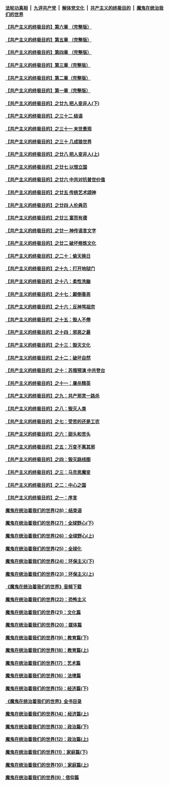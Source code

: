 

####  [法轮功真相](../../../../basic/blob/master/README.md?t=05271801) &nbsp;|&nbsp; [九评共产党](../../../../9ping.md/blob/master/README.md?t=05271801) &nbsp;|&nbsp; [解体党文化](../../../../jtdwh.md/blob/master/README.md?t=05271801)  &nbsp;|&nbsp; [共产主义的终极目的](../../../../gczydzjmd.md/blob/master/README.md?t=05271801) &nbsp;|&nbsp; [魔鬼在统治我们的世界](../../../../mgztzwmdsj.md/blob/master/README.md?t=05271801) 

#### [【共产主义的终极目的】第六章 （完整版）](../pages/nsc422/n11428913.md?t=05271801) 

#### [【共产主义的终极目的】第五章 （完整版）](../pages/nsc422/n11428912.md?t=05271801) 

#### [【共产主义的终极目的】第四章 （完整版）](../pages/nsc422/n11428907.md?t=05271801) 

#### [【共产主义的终极目的】第三章（完整版）](../pages/nsc422/n11428848.md?t=05271801) 

#### [【共产主义的终极目的】第二章（完整版）](../pages/nsc422/n11428831.md?t=05271801) 

#### [【共产主义的终极目的】第一章（完整版）](../pages/nsc422/n11417651.md?t=05271801) 

#### [【共产主义的终极目的】之廿九 把人变非人(下)](../pages/nsc422/n11344140.md?t=05271801) 

#### [【共产主义的终极目的】之三十二 结语](../pages/nsc422/n11360535.md?t=05271801) 

#### [【共产主义的终极目的】之三十一 末世景观](../pages/nsc422/n11351129.md?t=05271801) 

#### [【共产主义的终极目的】之三十 几成狼世界](../pages/nsc422/n11348280.md?t=05271801) 

#### [【共产主义的终极目的】之廿八 把人变非人(上)](../pages/nsc422/n11340492.md?t=05271801) 

#### [【共产主义的终极目的】之廿七 以恨立国](../pages/nsc422/n11336944.md?t=05271801) 

#### [【共产主义的终极目的】之廿六 中共对抗普世价值](../pages/nsc422/n11324785.md?t=05271801) 

#### [【共产主义的终极目的】之廿五 传统艺术颂神](../pages/nsc422/n11296396.md?t=05271801) 

#### [【共产主义的终极目的】之廿四 人伦典范](../pages/nsc422/n11296397.md?t=05271801) 

#### [【共产主义的终极目的】之廿三 富而有德](../pages/nsc422/n11283598.md?t=05271801) 

#### [【共产主义的终极目的】之廿一 神传语言文字](../pages/nsc422/n11263265.md?t=05271801) 

#### [【共产主义的终极目的】之廿二 破坏修炼文化](../pages/nsc422/n11245728.md?t=05271801) 

#### [【共产主义的终极目的】之二十：偷天换日](../pages/nsc422/n11238846.md?t=05271801) 

#### [【共产主义的终极目的】之十九：打开地狱门](../pages/nsc422/n11206376.md?t=05271801) 

#### [【共产主义的终极目的】之十八：柔性洗脑](../pages/nsc422/n11199994.md?t=05271801) 

#### [【共产主义的终极目的】之十七：颠倒善恶](../pages/nsc422/n11179782.md?t=05271801) 

#### [【共产主义的终极目的】之十六：反神骂祖宗](../pages/nsc422/n11166798.md?t=05271801) 

#### [【共产主义的终极目的】之十五：毁人不倦](../pages/nsc422/n11166792.md?t=05271801) 

#### [【共产主义的终极目的】之十四：邪恶之最](../pages/nsc422/n11150249.md?t=05271801) 

#### [【共产主义的终极目的】之十三：毁灭文化](../pages/nsc422/n11135227.md?t=05271801) 

#### [【共产主义的终极目的】之十二：破坏自然](../pages/nsc422/n11135214.md?t=05271801) 

#### [【共产主义的终极目的】之十：苏俄预演 中共登台](../pages/nsc422/n11118424.md?t=05271801) 

#### [【共产主义的终极目的】之十一：屠杀精英](../pages/nsc422/n11118442.md?t=05271801) 

#### [【共产主义的终极目的】之九：共产邪灵一路杀](../pages/nsc422/n11114139.md?t=05271801) 

#### [【共产主义的终极目的】之八：毁灭人类](../pages/nsc422/n11108503.md?t=05271801) 

#### [【共产主义的终极目的】之七：受苦的还是工农](../pages/nsc422/n11101809.md?t=05271801) 

#### [【共产主义的终极目的】之六：甜头和苦头](../pages/nsc422/n11096971.md?t=05271801) 

#### [【共产主义的终极目的】之五：万变不离其邪](../pages/nsc422/n11091285.md?t=05271801) 

#### [【共产主义的终极目的】之四：毁灭路线图](../pages/nsc422/n11086284.md?t=05271801) 

#### [【共产主义的终极目的】之三：马克思魔变](../pages/nsc422/n11061941.md?t=05271801) 

#### [【共产主义的终极目的】之二：中心之国](../pages/nsc422/n11047728.md?t=05271801) 

#### [【共产主义的终极目的】之一：序言](../pages/nsc422/n11086077.md?t=05271801) 

#### [魔鬼在统治着我们的世界(28)：结束语](../pages/nsc422/n10936246.md?t=05271801) 

#### [魔鬼在统治着我们的世界(27)：全球野心(下)](../pages/nsc422/n10928319.md?t=05271801) 

#### [魔鬼在统治着我们的世界(26)：全球野心(上)](../pages/nsc422/n10900318.md?t=05271801) 

#### [魔鬼在统治着我们的世界(25)：全球化](../pages/nsc422/n10788205.md?t=05271801) 

#### [魔鬼在统治着我们的世界(24)：环保主义(下)](../pages/nsc422/n10695307.md?t=05271801) 

#### [魔鬼在统治着我们的世界(23)：环保主义(上)](../pages/nsc422/n10688613.md?t=05271801) 

#### [《魔鬼在统治着我们的世界》音频下载](../pages/nsc422/n10635553.md?t=05271801) 

#### [魔鬼在统治着我们的世界(22)：恐怖主义](../pages/nsc422/n10614727.md?t=05271801) 

#### [魔鬼在统治着我们的世界(21)：文化篇](../pages/nsc422/n10597706.md?t=05271801) 

#### [魔鬼在统治着我们的世界(20)：媒体篇](../pages/nsc422/n10586579.md?t=05271801) 

#### [魔鬼在统治着我们的世界(19)：教育篇(下)](../pages/nsc422/n10564808.md?t=05271801) 

#### [魔鬼在统治着我们的世界(18)：教育篇(上)](../pages/nsc422/n10526970.md?t=05271801) 

#### [魔鬼在统治着我们的世界(17)：艺术篇](../pages/nsc422/n10499093.md?t=05271801) 

#### [魔鬼在统治着我们的世界(16)：法律篇](../pages/nsc422/n10485969.md?t=05271801) 

#### [魔鬼在统治着我们的世界(15)：经济篇(下)](../pages/nsc422/n10469975.md?t=05271801) 

#### [《魔鬼在统治着我们的世界》全书目录](../pages/nsc422/n10464261.md?t=05271801) 

#### [魔鬼在统治着我们的世界(14)：经济篇(上)](../pages/nsc422/n10457370.md?t=05271801) 

#### [魔鬼在统治着我们的世界(13)：政治篇(下)](../pages/nsc422/n10448270.md?t=05271801) 

#### [魔鬼在统治着我们的世界(12)：政治篇(上)](../pages/nsc422/n10444576.md?t=05271801) 

#### [魔鬼在统治着我们的世界(11)：家庭篇(下)](../pages/nsc422/n10440961.md?t=05271801) 

#### [魔鬼在统治着我们的世界(10)：家庭篇(上)](../pages/nsc422/n10435448.md?t=05271801) 

#### [魔鬼在统治着我们的世界(9)：信仰篇](../pages/nsc422/n10432159.md?t=05271801) 

